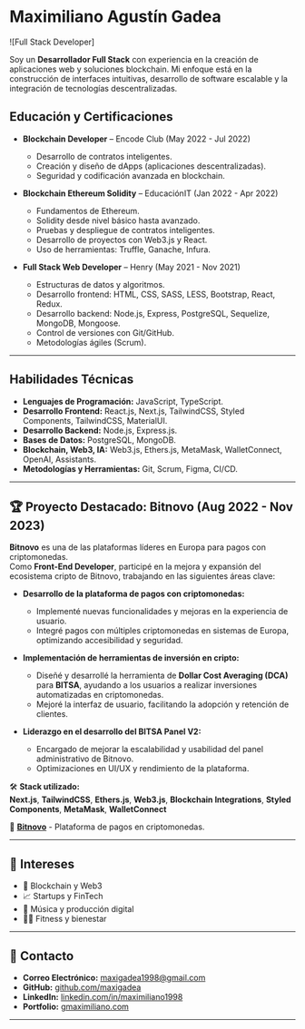 # Maximiliano Agustín Gadea

![Full Stack Developer]

Soy un **Desarrollador Full Stack** con experiencia en la creación de aplicaciones web y soluciones blockchain. Mi enfoque está en la construcción de interfaces intuitivas, desarrollo de software escalable y la integración de tecnologías descentralizadas.

## Educación y Certificaciones

- **Blockchain Developer** – Encode Club (May 2022 - Jul 2022)  
  - Desarrollo de contratos inteligentes.  
  - Creación y diseño de dApps (aplicaciones descentralizadas).  
  - Seguridad y codificación avanzada en blockchain.  

- **Blockchain Ethereum Solidity** – EducaciónIT (Jan 2022 - Apr 2022)  
  - Fundamentos de Ethereum.  
  - Solidity desde nivel básico hasta avanzado.  
  - Pruebas y despliegue de contratos inteligentes.  
  - Desarrollo de proyectos con Web3.js y React.  
  - Uso de herramientas: Truffle, Ganache, Infura.  

- **Full Stack Web Developer** – Henry (May 2021 - Nov 2021)  
  - Estructuras de datos y algoritmos.  
  - Desarrollo frontend: HTML, CSS, SASS, LESS, Bootstrap, React, Redux.  
  - Desarrollo backend: Node.js, Express, PostgreSQL, Sequelize, MongoDB, Mongoose.  
  - Control de versiones con Git/GitHub.  
  - Metodologías ágiles (Scrum).  

---

## Habilidades Técnicas

- **Lenguajes de Programación:** JavaScript, TypeScript.  
- **Desarrollo Frontend:** React.js, Next.js, TailwindCSS, Styled Components, TailwindCSS, MaterialUI.  
- **Desarrollo Backend:** Node.js, Express.js.  
- **Bases de Datos:** PostgreSQL, MongoDB.  
- **Blockchain, Web3, IA:** Web3.js, Ethers.js, MetaMask, WalletConnect, OpenAI, Assistants.  
- **Metodologías y Herramientas:** Git, Scrum, Figma, CI/CD.  

---

## 🏆 Proyecto Destacado: **Bitnovo** (Aug 2022 - Nov 2023)  

**Bitnovo** es una de las plataformas líderes en Europa para pagos con criptomonedas.  
Como **Front-End Developer**, participé en la mejora y expansión del ecosistema cripto de Bitnovo, trabajando en las siguientes áreas clave:

- **Desarrollo de la plataforma de pagos con criptomonedas:**  
  - Implementé nuevas funcionalidades y mejoras en la experiencia de usuario.  
  - Integré pagos con múltiples criptomonedas en sistemas de Europa, optimizando accesibilidad y seguridad.  

- **Implementación de herramientas de inversión en cripto:**  
  - Diseñé y desarrollé la herramienta de **Dollar Cost Averaging (DCA)** para **BITSA**, ayudando a los usuarios a realizar inversiones automatizadas en criptomonedas.  
  - Mejoré la interfaz de usuario, facilitando la adopción y retención de clientes.  

- **Liderazgo en el desarrollo del BITSA Panel V2:**  
  - Encargado de mejorar la escalabilidad y usabilidad del panel administrativo de Bitnovo.  
  - Optimizaciones en UI/UX y rendimiento de la plataforma.  

🛠 **Stack utilizado:**  
**Next.js**, **TailwindCSS**, **Ethers.js**, **Web3.js**, **Blockchain Integrations**, **Styled Components**, **MetaMask**, **WalletConnect**  

🔗 **[Bitnovo](https://pay.bitnovo.com/)** - Plataforma de pagos en criptomonedas.  

---

## 🎯 Intereses

- 🚀 Blockchain y Web3  
- 📈 Startups y FinTech  
- 🎵 Música y producción digital  
- 🏋️‍♂️ Fitness y bienestar  

---

## 📩 Contacto

- **Correo Electrónico:** [maxigadea1998@gmail.com](mailto:maxigadea1998@gmail.com)  
- **GitHub:** [github.com/maxigadea](https://github.com/maxigadea)  
- **LinkedIn:** [linkedin.com/in/maximiliano1998](https://www.linkedin.com/in/maximiliano1998/)  
- **Portfolio:** [gmaximiliano.com](https://www.gmaximiliano.com/)  

---
